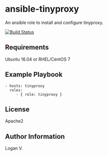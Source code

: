 ansible-tinyproxy
=========

An ansible role to install and configure tinyproxy.

[![Build Status](https://travis-ci.org/logan2211/ansible-tinyproxy.svg?branch=master)](https://travis-ci.org/logan2211/ansible-tinyproxy)

Requirements
------------

Ubuntu 16.04 or RHEL/CentOS 7

Example Playbook
----------------

    - hosts: tinyproxy
      roles:
         - { role: tinyproxy }

License
-------

Apache2

Author Information
------------------

Logan V.

